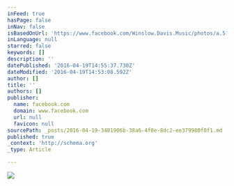 ```yaml
---
inFeed: true
hasPage: false
inNav: false
isBasedOnUrl: 'https://www.facebook.com/Winslow.Davis.Music/photos/a.516107531773730.1073741825.516107438440406/675339632517185/?type=3&theater'
inLanguage: null
starred: false
keywords: []
description: ''
datePublished: '2016-04-19T14:55:37.730Z'
dateModified: '2016-04-19T14:53:08.592Z'
author: []
title: ''
authors: []
publisher:
  name: facebook.com
  domain: www.facebook.com
  url: null
  favicon: null
sourcePath: _posts/2016-04-19-3481906b-38a6-4f8e-8dc2-ee379980f0f1.md
published: true
_context: 'http://schema.org'
_type: Article

---
```

![](https://scontent.xx.fbcdn.net/hphotos-xfa1/v/t1.0-9/296285_559946427389840_1877286215_n.jpg?oh=55cd37b32ad2d510b226f36a6de66967&oe=57A9621A)